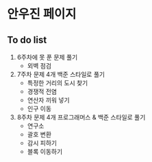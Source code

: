 # 안우진 페이지

## To do list

1. 6주차에 못 푼 문제 풀기
    - 외벽 점검
1. 7주차 문제 4개 백준 스타일로 풀기
    - 특정한 거리의 도시 찾기
    - 경쟁적 전염
    - 연산자 끼워 넣기
    - 인구 이동
1. 8주차 문제 4개 프로그래머스 & 백준 스타일로 풀기
    - 연구소
    - 괄호 변환
    - 감시 피하기
    - 블록 이동하기